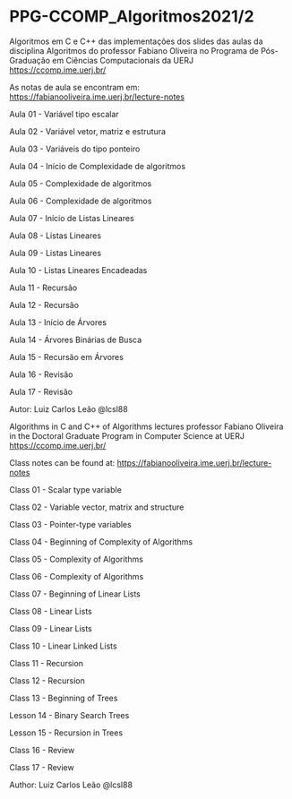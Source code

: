 # PPG-CCOMP_Algoritmos2021/2 

Algoritmos em C e C++ das implementações dos slides das aulas da disciplina Algoritmos do professor Fabiano Oliveira no Programa de Pós-Graduação em Ciências Computacionais da UERJ https://ccomp.ime.uerj.br/

As notas de aula se encontram em: https://fabianooliveira.ime.uerj.br/lecture-notes

Aula 01 - Variável tipo escalar

Aula 02 - Variável vetor, matriz e estrutura

Aula 03 - Variáveis do tipo ponteiro

Aula 04 - Início de Complexidade de algoritmos

Aula 05 - Complexidade de algoritmos

Aula 06 - Complexidade de algoritmos 

Aula 07 - Início de Listas Lineares

Aula 08 - Listas Lineares

Aula 09 - Listas Lineares

Aula 10 - Listas Lineares Encadeadas

Aula 11 - Recursão 

Aula 12 - Recursão 

Aula 13 - Início de Árvores

Aula 14 - Árvores Binárias de Busca

Aula 15 - Recursão em Árvores

Aula 16 - Revisão

Aula 17 - Revisão

Autor: Luiz Carlos Leão @lcsl88

Algorithms in C and C++ of Algorithms lectures professor Fabiano Oliveira in the Doctoral Graduate Program in Computer Science at UERJ https://ccomp.ime.uerj.br/

Class notes can be found at: https://fabianooliveira.ime.uerj.br/lecture-notes

Class 01 - Scalar type variable

Class 02 - Variable vector, matrix and structure

Class 03 - Pointer-type variables

Class 04 - Beginning of Complexity of Algorithms

Class 05 - Complexity of Algorithms

Class 06 - Complexity of Algorithms

Class 07 - Beginning of Linear Lists

Class 08 - Linear Lists

Class 09 - Linear Lists

Class 10 - Linear Linked Lists

Class 11 - Recursion

Class 12 - Recursion

Class 13 - Beginning of Trees

Lesson 14 - Binary Search Trees

Lesson 15 - Recursion in Trees

Class 16 - Review

Class 17 - Review

Author: Luiz Carlos Leão @lcsl88 
